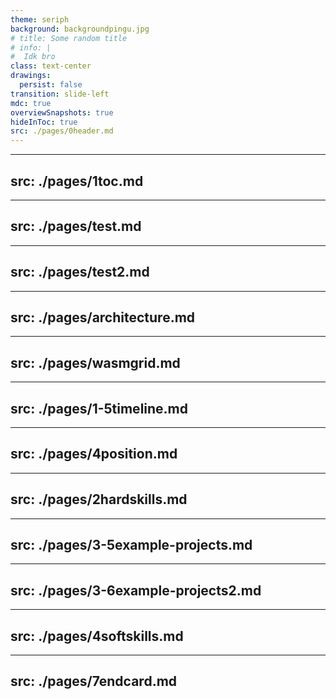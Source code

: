 ```yaml
---
theme: seriph
background: backgroundpingu.jpg
# title: Some random title
# info: |
#  Idk bro
class: text-center
drawings:
  persist: false
transition: slide-left
mdc: true
overviewSnapshots: true
hideInToc: true
src: ./pages/0header.md
---
```


---
src: ./pages/1toc.md
---

---
src: ./pages/test.md
---

---
src: ./pages/test2.md
---

---
src: ./pages/architecture.md
---

---
src: ./pages/wasmgrid.md
---

---
src: ./pages/1-5timeline.md
---

---
src: ./pages/4position.md
---

---
src: ./pages/2hardskills.md
---

---
src: ./pages/3-5example-projects.md
---

---
src: ./pages/3-6example-projects2.md
---

---
src: ./pages/4softskills.md
---

---
src: ./pages/7endcard.md
---
